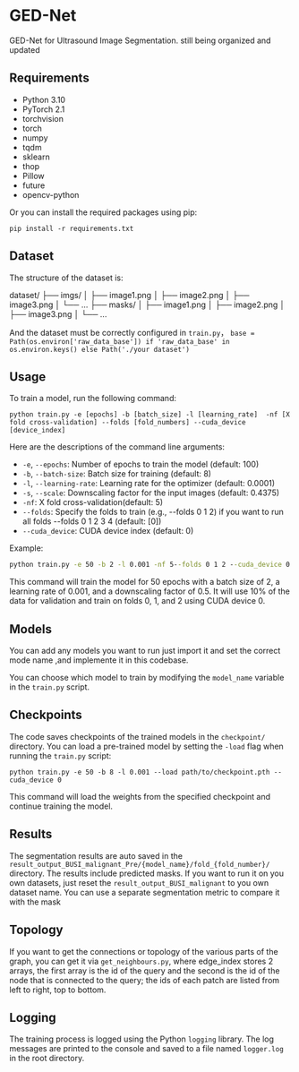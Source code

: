 # GED-Net
GED-Net for Ultrasound Image Segmentation. still being organized and updated

## Requirements

- Python 3.10
- PyTorch 2.1
- torchvision
- torch
- numpy
- tqdm
- sklearn
- thop
- Pillow
- future
- opencv-python

Or you can install the required packages using pip:

```
pip install -r requirements.txt
```



## Dataset

The structure of the dataset is:

dataset/
├── imgs/
│   ├── image1.png
│   ├── image2.png
│   ├── image3.png
│   └── ...
├── masks/
│   ├── image1.png
│   ├── image2.png
│   ├── image3.png
│   └── ...

And the dataset must be correctly configured in `train.py`， `base = Path(os.environ['raw_data_base']) if 'raw_data_base' in os.environ.keys() else Path('./your dataset')`

## Usage

To train a model, run the following command:

```
python train.py -e [epochs] -b [batch_size] -l [learning_rate]  -nf [X fold cross-validation] --folds [fold_numbers] --cuda_device [device_index]
```

Here are the descriptions of the command line arguments:

- `-e`, `--epochs`: Number of epochs to train the model (default: 100)
- `-b`, `--batch-size`: Batch size for training (default: 8)
- `-l`, `--learning-rate`: Learning rate for the optimizer (default: 0.0001)
- `-s`, `--scale`: Downscaling factor for the input images (default: 0.4375)
- `-nf`: X fold cross-validation(default: 5)
- `--folds`: Specify the folds to train (e.g., --folds 0 1 2) if you want to run all folds --folds 0 1 2 3 4 (default: [0])
- `--cuda_device`: CUDA device index (default: 0)

Example:

```cmd
python train.py -e 50 -b 2 -l 0.001 -nf 5--folds 0 1 2 --cuda_device 0
```

This command will train the model for 50 epochs with a batch size of 2, a learning rate of 0.001, and a downscaling factor of 0.5. It will use 10% of the data for validation and train on folds 0, 1, and 2 using CUDA device 0.

## Models

You can add any models you want to run just import it and set the correct mode name ,and implemente it in this codebase.

You can choose which model to train by modifying the `model_name` variable in the `train.py` script.

## Checkpoints

The code saves checkpoints of the trained models in the `checkpoint/` directory. You can load a pre-trained model by setting the `-load` flag when running the `train.py` script:

```
python train.py -e 50 -b 8 -l 0.001 --load path/to/checkpoint.pth --cuda_device 0
```

This command will load the weights from the specified checkpoint and continue training the model.

## Results

The segmentation results are auto saved in the `result_output_BUSI_malignant_Pre/{model_name}/fold_{fold_number}/` directory. The results include  predicted masks. If you want to run it on you own datasets,  just reset the `result_output_BUSI_malignant`  to  you own dataset name.  You can use a separate segmentation metric to compare it with the mask



## Topology

If you want to get the connections or topology of the various parts of the graph, you can get it via `get_neighbours.py`, where edge_index stores 2 arrays, the first array is the id of the query and the second is the id of the node that is connected to the query; the ids of each patch are listed from left to right, top to bottom.

## Logging

The training process is logged using the Python `logging` library. The log messages are printed to the console and saved to a file named `logger.log` in the root directory.
